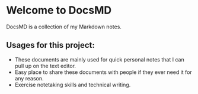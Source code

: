 # Welcome to DocsMD

DocsMD is a collection of my Markdown notes.

## Usages for this project:

- These documents are mainly used for quick personal notes that I can pull up on the text editor.
- Easy place to share these documents with people if they ever need it for any reason.
- Exercise notetaking skills and technical writing.
